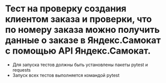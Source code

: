 ﻿# Тест на проверку создания клиентом заказа и проверки, что по номеру заказа можно получить данные о заказе в Яндекс.Самокат с помощью API Яндекс.Самокат.
- Для запуска тестов должны быть установлены пакеты pytest и requests
- Запуск всех тестов выполняется командой pytest